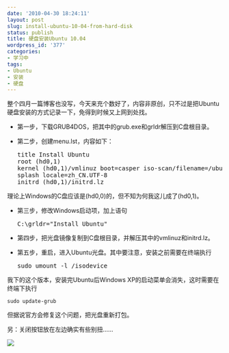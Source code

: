 ```yaml
---
date: '2010-04-30 18:24:11'
layout: post
slug: install-ubuntu-10-04-from-hard-disk
status: publish
title: 硬盘安装Ubuntu 10.04
wordpress_id: '377'
categories:
- 学习中
tags:
- Ubuntu
- 安装
- 硬盘
---
```


整个四月一篇博客也没写，今天来充个数好了，内容非原创，只不过是把Ubuntu硬盘安装的方式记录一下，免得到时候又上网到处找。



	
  * 第一步，下载GRUB4DOS，把其中的grub.exe和grldr解压到C盘根目录。

	
  * 第二步，创建menu.lst，内容如下：
  
    <pre>title Install Ubuntu
    root (hd0,1)
    kernel (hd0,1)/vmlinuz boot=casper iso-scan/filename=/ubuntu-10.04-desktop-i386.iso ro quiet
    splash locale=zh_CN.UTF-8
    initrd (hd0,1)/initrd.lz</pre>
理论上Windows的C盘应该是(hd0,0)的，但不知为何我这儿成了(hd0,1)。
	
  * 第三步，修改Windows启动项，加上语句
  
    <pre>C:\grldr="Install Ubuntu"</pre>

  * 第四步，把光盘镜像复制到C盘根目录，并解压其中的vmlinuz和initrd.lz。

	
  * 第五步，重启，进入Ubuntu光盘。其中要注意，安装之前需要在终端执行

    <pre>sudo umount -l /isodevice</pre>


我下的这个版本，安装完Ubuntu后Windows XP的启动菜单会消失，这时需要在终端下执行

    
    sudo update-grub


但据说官方会修复这个问题，把光盘重新打包。

另：关闭按钮放在左边确实有些别扭……

[![](https://upload.yixuan.blog/cn/2010/04/ubuntu-recursion.png)](https://upload.yixuan.blog/cn/2010/04/ubuntu-recursion.png)
